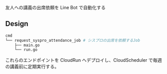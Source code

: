 友人への講義の出席依頼を Line Bot で自動化する

## Design

```sh
cmd
└── request_syspro_attendance_job # シスプロの出席を依頼するJob
    ├── main.go
    └── run.go
```

これらのエンドポイントを CloudRun へデプロイし、CloudScheduler で毎週の講義前に定期実行する。

